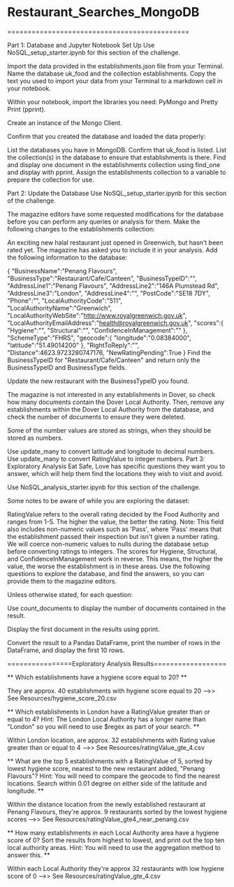 # Restaurant_Searches_MongoDB

=============================================

Part 1: Database and Jupyter Notebook Set Up
Use NoSQL_setup_starter.ipynb for this section of the challenge.

Import the data provided in the establishments.json file from your Terminal. Name the database uk_food and the collection establishments. Copy the text you used to import your data from your Terminal to a markdown cell in your notebook.

Within your notebook, import the libraries you need: PyMongo and Pretty Print (pprint).

Create an instance of the Mongo Client.

Confirm that you created the database and loaded the data properly:

List the databases you have in MongoDB. Confirm that uk_food is listed.
List the collection(s) in the database to ensure that establishments is there.
Find and display one document in the establishments collection using find_one and display with pprint.
Assign the establishments collection to a variable to prepare the collection for use.

Part 2: Update the Database
Use NoSQL_setup_starter.ipynb for this section of the challenge.

The magazine editors have some requested modifications for the database before you can perform any queries or analysis for them. Make the following changes to the establishments collection:

An exciting new halal restaurant just opened in Greenwich, but hasn't been rated yet. The magazine has asked you to include it in your analysis. Add the following information to the database:

{
    "BusinessName":"Penang Flavours",
    "BusinessType":"Restaurant/Cafe/Canteen",
    "BusinessTypeID":"",
    "AddressLine1":"Penang Flavours",
    "AddressLine2":"146A Plumstead Rd",
    "AddressLine3":"London",
    "AddressLine4":"",
    "PostCode":"SE18 7DY",
    "Phone":"",
    "LocalAuthorityCode":"511",
    "LocalAuthorityName":"Greenwich",
    "LocalAuthorityWebSite":"http://www.royalgreenwich.gov.uk",
    "LocalAuthorityEmailAddress":"health@royalgreenwich.gov.uk",
    "scores":{
        "Hygiene":"",
        "Structural":"",
        "ConfidenceInManagement":""
    },
    "SchemeType":"FHRS",
    "geocode":{
        "longitude":"0.08384000",
        "latitude":"51.49014200"
    },
    "RightToReply":"",
    "Distance":4623.9723280747176,
    "NewRatingPending":True
}
Find the BusinessTypeID for "Restaurant/Cafe/Canteen" and return only the BusinessTypeID and BusinessType fields.

Update the new restaurant with the BusinessTypeID you found.

The magazine is not interested in any establishments in Dover, so check how many documents contain the Dover Local Authority. Then, remove any establishments within the Dover Local Authority from the database, and check the number of documents to ensure they were deleted.

Some of the number values are stored as strings, when they should be stored as numbers.

Use update_many to convert latitude and longitude to decimal numbers.
Use update_many to convert RatingValue to integer numbers.
Part 3: Exploratory Analysis
Eat Safe, Love has specific questions they want you to answer, which will help them find the locations they wish to visit and avoid.

Use NoSQL_analysis_starter.ipynb for this section of the challenge.

Some notes to be aware of while you are exploring the dataset:

RatingValue refers to the overall rating decided by the Food Authority and ranges from 1-5. The higher the value, the better the rating.
Note: This field also includes non-numeric values such as 'Pass', where 'Pass' means that the establishment passed their inspection but isn't given a number rating. We will coerce non-numeric values to nulls during the database setup before converting ratings to integers.
The scores for Hygiene, Structural, and ConfidenceInManagement work in reverse. This means, the higher the value, the worse the establishment is in these areas.
Use the following questions to explore the database, and find the answers, so you can provide them to the magazine editors.

Unless otherwise stated, for each question:

Use count_documents to display the number of documents contained in the result.

Display the first document in the results using pprint.

Convert the result to a Pandas DataFrame, print the number of rows in the DataFrame, and display the first 10 rows.

================Exploratory Analysis Results==================

**
Which establishments have a hygiene score equal to 20?
**

They are approx. 40 establishments with hygiene score equal to 20 -->> See Resources/hygiene_score_20.csv

**
Which establishments in London have a RatingValue greater than or equal to 4?
Hint: The London Local Authority has a longer name than "London" so you will need to use $regex as part of your search.
**

Within London location, are approx. 32 establishments with Rating value greater than or equal to 4 -->> See Resources/ratingValue_gte_4.csv

**
What are the top 5 establishments with a RatingValue of 5, sorted by lowest hygiene score, nearest to the new restaurant added, "Penang Flavours"?
Hint: You will need to compare the geocode to find the nearest locations. Search within 0.01 degree on either side of the latitude and longitude.
**

Within the distance location from the newly established restaurant at Penang Flavours, they're approx. 9 restaurants sorted by the lowest hygiene scores -->> See Resources/ratingValue_gte4_near_penang.csv

**
How many establishments in each Local Authority area have a hygiene score of 0? Sort the results from highest to lowest, and print out the top ten local authority areas.
Hint: You will need to use the aggregation method to answer this.
**

Within each Local Authority they're approx 32 restaurants with low hygiene score of 0 -->> See Resources/ratingValue_gte_4.csv
